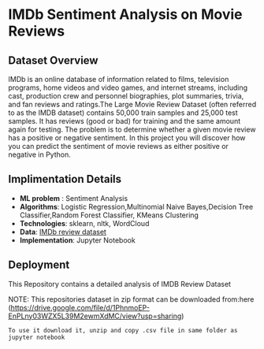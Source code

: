 # IMDb Sentiment Analysis on Movie Reviews

## Dataset Overview

IMDb is an online database of information related to films, television programs, home videos and video games, and internet streams, including cast, production crew and personnel biographies, plot summaries, trivia, and fan reviews and ratings.The Large Movie Review Dataset (often referred to as the IMDB dataset) contains 50,000 train samples and 25,000 test samples. It has reviews (good or bad) for training and the same amount again for testing. The problem is to determine whether a given movie review has a positive or negative sentiment. In this project you will discover how you can predict the sentiment of movie reviews as either positive or negative in Python.

## Implimentation Details
* **ML problem** : Sentiment Analysis
* **Algorithms**: Logistic Regression,Multinomial Naive Bayes,Decision Tree Classifier,Random Forest Classifier, KMeans Clustering
* **Technologies**: sklearn, nltk, WordCloud
* **Data**: [IMDb review dataset](https://drive.google.com/file/d/1PhnmoEP-EnPLny03WZX5L39M2ewmXdMC/view?usp=sharing)  
* **Implementation**: Jupyter Notebook


## Deployment
This Repository contains a detailed analysis of IMDB Review Dataset

NOTE: 
This repositories dataset in zip format can be downloaded from:here (https://drive.google.com/file/d/1PhnmoEP-EnPLny03WZX5L39M2ewmXdMC/view?usp=sharing) 


````
To use it download it, unzip and copy .csv file in same folder as jupyter notebook 
````



